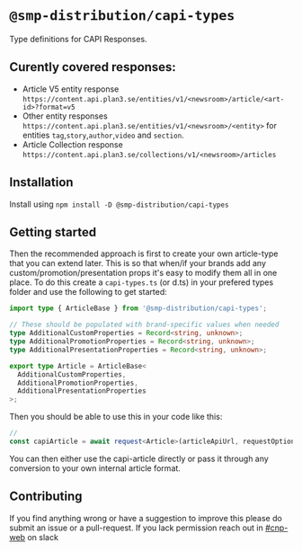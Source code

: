 # `@smp-distribution/capi-types`

Type definitions for CAPI Responses.

## Curently covered responses:

- Article V5 entity response `https://content.api.plan3.se/entities/v1/<newsroom>/article/<art-id>?format=v5`
- Other entity responses `https://content.api.plan3.se/entities/v1/<newsroom>/<entity>` for entities `tag`,`story`,`author`,`video` and `section`.
- Article Collection response `https://content.api.plan3.se/collections/v1/<newsroom>/articles`

## Installation

Install using `npm install -D @smp-distribution/capi-types`

## Getting started

Then the recommended approach is first to create your own article-type that you can extend later. This is so that when/if your brands add any custom/promotion/presentation props it's easy to modify them all in one place.
To do this create a `capi-types.ts` (or d.ts) in your prefered types folder and use the following to get started:

```ts
import type { ArticleBase } from '@smp-distribution/capi-types';

// These should be populated with brand-specific values when needed
type AdditionalCustomProperties = Record<string, unknown>;
type AdditionalPromotionProperties = Record<string, unknown>;
type AdditionalPresentationProperties = Record<string, unknown>;

export type Article = ArticleBase<
  AdditionalCustomProperties,
  AdditionalPromotionProperties,
  AdditionalPresentationProperties
>;
```

Then you should be able to use this in your code like this:

```ts
//
const capiArticle = await request<Article>(articleApiUrl, requestOptions);
```

You can then either use the capi-article directly or pass it through any conversion to your own internal article format.

## Contributing

If you find anything wrong or have a suggestion to improve this please do submit an issue or a pull-request. If you lack permission reach out in [#cnp-web](https://sch-chat.slack.com/archives/C3D0YJY0N) on slack
